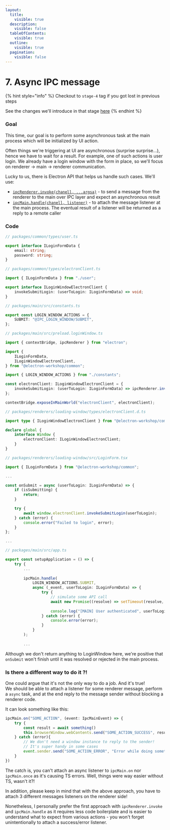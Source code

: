 ```yaml
---
layout:
  title:
    visible: true
  description:
    visible: false
  tableOfContents:
    visible: true
  outline:
    visible: true
  pagination:
    visible: false
---
```


# 7. Async IPC message

{% hint style="info" %}
Checkout to `stage-4` tag if you got lost in previous steps

See the changes we'll introduce in that stage [here](https://github.com/piotr-chowaniec/electron-workshop/commit/ab57faa34cc7bf54da67e445226167f8dda71ca9)
{% endhint %}

### Goal

This time, our goal is to perform some asynchronous task at the main process which will be initialized by UI action.

Often things we're triggering at UI are asynchronous (surprise surprise...), hence we have to wait for a result. For example, one of such actions is user login. We already have a login window with the form in place, so we'll focus on renderer -> main -> renderer communication.

Lucky to us, there is Electron API that helps us handle such cases. We'll use:

* [`ipcRenderer.invoke(chanell, ...argsa)`](https://www.electronjs.org/docs/latest/api/ipc-renderer#ipcrendererinvokechannel-args) - to send a message from the renderer to the main over IPC layer and expect an asynchronous result
* [`ipcMain.handle(chanell, listener)`](https://www.electronjs.org/docs/latest/api/ipc-main#ipcmainhandlechannel-listener) - to attach the message listener at the main process. The eventual result of a listener will be returned as a reply to a remote caller&#x20;

### Code

```typescript
// packages/common/types/user.ts

export interface ILoginFormData {
    email: string;
    password: string;
}
```

```typescript
// packages/common/types/electronClient.ts

import { ILoginFormData } from "./user";

export interface ILoginWindowElectronClient {
    invokeSubmitLogin: (userToLogin: ILoginFormData) => void;
}
```

```typescript
// packages/main/src/constants.ts

export const LOGIN_WINDOW_ACTIONS = {
    SUBMIT: "@IPC_LOGIN_WINDOW/SUBMIT",
};
```

```typescript
// packages/main/src/preload.loginWindow.ts

import { contextBridge, ipcRenderer } from "electron";

import {
    ILoginFormData,
    ILoginWindowElectronClient,
} from "@electron-workshop/common";

import { LOGIN_WINDOW_ACTIONS } from "./constants";

const electronClient: ILoginWindowElectronClient = {
    invokeSubmitLogin: (userToLogin: ILoginFormData) => ipcRenderer.invoke(LOGIN_WINDOW_ACTIONS.SUBMIT, userToLogin),
};

contextBridge.exposeInMainWorld("electronClient", electronClient);
```

```typescript
// packages/renderers/loading-window/types/electronClient.d.ts

import type { ILoginWindowElectronClient } from "@electron-workshop/common";

declare global {
    interface Window {
        electronClient: ILoginWindowElectronClient;
    }
}
```

```typescript
// packages/renderers/loading-window/src/LoginForm.tsx

import { ILoginFormData } from "@electron-workshop/common";

...

const onSubmit = async (userToLogin: ILoginFormData) => {
    if (isSubmitting) {
        return;
    }

    try {
        await window.electronClient.invokeSubmitLogin(userToLogin);
    } catch (error) {
        console.error("Failed to login", error);
    }
};

...
```

```typescript
// packages/main/src/app.ts

export const setupApplication = () => {
    try {
        ...
        
        ipcMain.handle(
            LOGIN_WINDOW_ACTIONS.SUBMIT,
            async (_event, userToLogin: ILoginFormData) => {
                try {
                    // simulate some API call
                    await new Promise((resolve) => setTimeout(resolve, 2000));
        
                    console.log("[MAIN] User authenticated", userToLogin);
                } catch (error) {
                    console.error(error);
                }
            }
        );
        
        ...
```

Although we don't return anything to LoginWindow here, we're positive that `onSubmit` won't finish until it was resolved or rejected in the main process.

### Is there a different way to do it ?!

One could argue that it's not the only way to do a job. And it's true!\
We should be able to attach a listener for some renderer message, perform a `async` task, and at the end reply to the message sender without blocking a renderer code.

It can look something like this:

```typescript
ipcMain.on("SOME_ACTION", (event: IpcMainEvent) => {
    try {
        const result = await something()
        this.browserWindow.webContents.send("SOME_ACTION_SUCCESS", result)
    } catch (error){
        // We don't need a window instance to reply to the sender!
        // It's super handy in some cases
        event.sender.send("SOME_ACTION_ERROR", "Error while doing something")
    }
})
```

The catch is, you can't attach an async listener to `ipcMain.on` nor `ipcMain.once` as it's causing TS errors. Well, things were way easier without TS, wasn't it?!

In addition, please keep in mind that with the above approach, you have to attach 3 different messages listeners on the renderer side!

Nonetheless, I personally prefer the first approach with `ipcRenderer.invoke` and  `ipcMain.handle` as it requires less code boilerplate and is easier to understand what to expect from various actions - you won't forget unintentionally to attach a success/error listener.&#x20;
